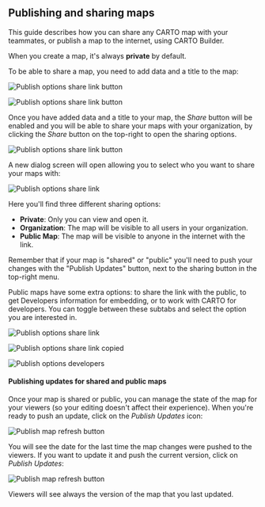 ## Publishing and sharing maps

This guide describes how you can share any CARTO map with your teammates, or publish a map to the internet, using CARTO Builder.

When you create a map, it's always **private** by default. 

To be able to share a map, you need to add data and a title to the map:


![Publish options share link button](/img/cloud-native-workspace/maps/map_share_button_add_data_and_title.png) 

![Publish options share link button](/img/cloud-native-workspace/maps/map_share_button_disabled.png) 

Once you have added data and a title to your map, the *Share* button will be enabled and you will be able to share your maps with your organization, by clicking the *Share* button on the top-right to open the sharing options. 

<!-- screenshot needed -->

![Publish options share link button](/img/cloud-native-workspace/maps/map_share_button.png) 

A new dialog screen will open allowing you to select who you want to share your maps with:

![Publish options share link](/img/cloud-native-workspace/maps/map_sharing_options_private_selected.png) 

Here you'll find three different sharing options:

* **Private**: Only you can view and open it.
* **Organization**: The map will be visible to all users in your organization.
* **Public Map**: The map will be visible to anyone in the internet with the link.

Remember that if your map is "shared" or "public" you'll need to push your changes with the "Publish Updates" button, next to the sharing button in the top-right menu. 

Public maps have some extra options: to share the link with the public, to get Developers information for embedding, or to work with CARTO for developers. You can toggle between these subtabs and select the option you are interested in. 

![Publish options share link](/img/cloud-native-workspace/maps/map_sharing_options_public_map_selected.png) 

![Publish options share link copied](/img/cloud-native-workspace/maps/map_sharing_options_public_map_sharelinkcopied.png)

![Publish options developers](/img/cloud-native-workspace/maps/map_sharing_options_public_map_developers.png)
#### Publishing updates for shared and public maps

Once your map is shared or public, you can manage the state of the map for your viewers (so your editing doesn't affect their experience). When you're ready to push an update, click on the *Publish Updates* icon:

![Publish map refresh button](/img/cloud-native-workspace/maps/map_publish_updates.png)

You will see the date for the last time the map changes were pushed to the viewers. If you want to update it and push the current version, click on *Publish Updates*:

![Publish map refresh button](/img/cloud-native-workspace/maps/map_publish_map_last_published.png)

Viewers will see always the version of the map that you last updated.

